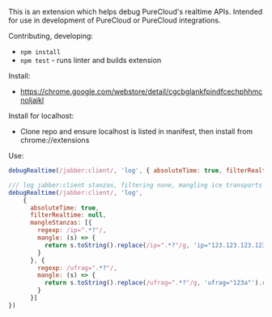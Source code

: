 This is an extension which helps debug PureCloud's realtime APIs. Intended for use in
development of PureCloud or PureCloud integrations.

Contributing, developing:
  - `npm install`
  - `npm test` - runs linter and builds extension

Install:
 - https://chrome.google.com/webstore/detail/cgcbglankfpindfcechphhmcnoljajkl

Install for localhost:
 - Clone repo and ensure localhost is listed in manifest, then install from
 chrome://extensions

 Use:
```javascript
debugRealtime(/jabber:client/, 'log', { absoluteTime: true, filterRealtime: /transport-info/ });
```

```javascript
/// log jabber:client stanzas, filtering none, mangling ice transports
debugRealtime(/jabber:client/, 'log',
    {
      absoluteTime: true,
      filterRealtime: null,
      mangleStanzas: [{
        regexp: /ip=".*?"/,
        mangle: (s) => {
          return s.toString().replace(/ip=".*?"/g, 'ip="123.123.123.123"').replace(/rel-addr=".*?"/g, 'rel-addr="123.123.123.123"');
        }
      }, {
        regexp: /ufrag=".*?"/,
        mangle: (s) => {
          return s.toString().replace(/ufrag=".*?"/g, 'ufrag="123a"').replace(/pwd="/g, 'pwd="asd').replace(/:..<\/finger/g, '00:</finger');
        }
      }]
})
```
